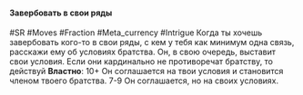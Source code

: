 #### **Завербовать в свои ряды**

#SR #Moves #Fraction #Meta_currency #Intrigue 
Когда ты хочешь завербовать кого-то в свои ряды, с кем у тебя как минимум одна связь, расскажи ему об условиях братства. Он, в свою очередь, выставит свои условия. Если они кардинально не противоречат братству, то действуй **Властно**:
10+ Он соглашается на твои условия и становится членом твоего братства.
7-9 Он соглашается, но на своих условиях.